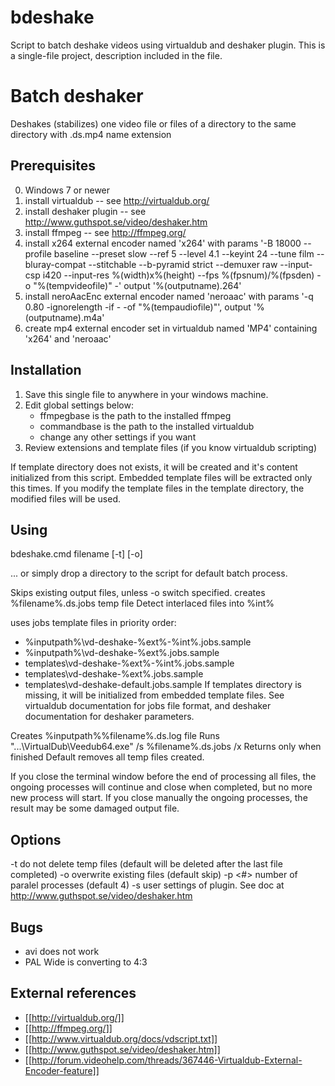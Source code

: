 # bdeshake
Script to batch deshake videos using virtualdub and deshaker plugin. This is a single-file project, description included in the file.

# Batch deshaker #

Deshakes (stabilizes) one video file or files of a directory to the same directory with .ds.mp4 name extension

## Prerequisites ##

0. Windows 7 or newer
1. install virtualdub -- see http://virtualdub.org/
2. install deshaker plugin -- see http://www.guthspot.se/video/deshaker.htm
3. install ffmpeg -- see http://ffmpeg.org/
4. install x264 external encoder named 'x264' with params '-B 18000 --profile baseline --preset slow --ref 5 --level 4.1 --keyint 24 --tune film --bluray-compat --stitchable --b-pyramid strict --demuxer raw --input-csp i420 --input-res %(width)x%(height) --fps %(fpsnum)/%(fpsden) -o "%(tempvideofile)" -' output '%(outputname).264'
5. install neroAacEnc external encoder named 'neroaac' with params '-q 0.80 -ignorelength -if - -of "%(tempaudiofile)"', output '%(outputname).m4a'
6. create mp4 external encoder set in virtualdub named 'MP4' containing 
	'x264' and 'neroaac'

## Installation ##

1. Save this single file to anywhere in your windows machine.
2. Edit global settings below:
	* ffmpegbase is the path to the installed ffmpeg
	* commandbase is the path to the installed virtualdub
	* change any other settings if you want
3. Review extensions and template files (if you know virtualdub scripting)

If template directory does not exists, it will be created and it's content initialized from this 
script. Embedded template files will be extracted only this times. If you modify the template files 
in the template directory, the modified files will be used.
	
## Using ##

 bdeshake.cmd filename [-t] [-o]
 
... or simply drop a directory to the script for default batch process.

Skips existing output files, unless -o switch specified.
creates %filename%.ds.jobs temp file
Detect interlaced files into %int%

uses jobs template files in priority order:
- %inputpath%\vd-deshake-%ext%-%int%.jobs.sample
- %inputpath%\vd-deshake-%ext%.jobs.sample
- templates\vd-deshake-%ext%-%int%.jobs.sample
- templates\vd-deshake-%ext%.jobs.sample
- templates\vd-deshake-default.jobs.sample
If templates directory is missing, it will be initialized from embedded template files.
See virtualdub documentation for jobs file format, and deshaker documentation for deshaker parameters.

Creates %inputpath%\%filename%.ds.log file
Runs "...\VirtualDub\Veedub64.exe" /s %filename%.ds.jobs /x
Returns only when finished
Default removes all temp files created.

If you close the terminal window before the end of processing all files, the ongoing processes will 
continue and close when completed, but no more new process will start.
If you close manually the ongoing processes, the result may be some damaged output file.

## Options ## 

-t	do not delete temp files (default will be deleted after the last file completed)
-o	overwrite existing files (default skip)
-p <#>	number of paralel processes (default 4)
-s <index> <value>	user settings of plugin. See doc at http://www.guthspot.se/video/deshaker.htm

## Bugs ##
- avi does not work
- PAL Wide is converting to 4:3

## External references ##
- [[http://virtualdub.org/]]
- [[http://ffmpeg.org/]]
- [[http://www.virtualdub.org/docs/vdscript.txt]]
- [[http://www.guthspot.se/video/deshaker.htm]]
- [[http://forum.videohelp.com/threads/367446-Virtualdub-External-Encoder-feature]]
